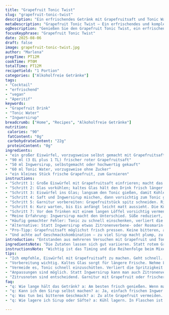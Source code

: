 ```yaml
---
title: "Grapefruit Tonic Twist"
slug: "grapefruit-tonic-twist"
description: "Ein erfrischendes Getränk mit Grapefruitsaft und Tonic Water. Kleine Veränderungen an Mengen und Zutaten geben neuen Charakter. Ohne Alkohol, vegan, und leicht süß. Ideal als Aperitif oder zwischendurch, mit einem kleinen Spritzer Ingwersirup statt simplem Soda. Die Kombination sorgt für mehr Tiefe, weniger Süße als normales Tonic allein. Die Zitrusnoten bleiben präsent, die Kohlensäure scharf und lebendig. Leicht bitter, spritzig, mit Konzentration auf Textur und Aromenbalance."
metaDescription: "Grapefruit Tonic Twist – Ein erfrischendes und komplexes Getränk mit Grapefruit und Ingwersirup, ideal für warme Tage oder als Aperitif."
ogDescription: "Genießen Sie den Grapefruit Tonic Twist, ein erfrischendes, alkoholfreies Getränk mit einer spannenden Mischung aus Grapefruit und Ingwersirup."
focusKeyphrase: "Grapefruit Tonic Twist"
date: 2025-08-06
draft: false
image: grapefruit-tonic-twist.jpg
author: "Marlena"
prepTime: PT12M
cookTime: PT0M
totalTime: PT12M
recipeYield: "1 Portion"
categories: ["Alkoholfreie Getränke"]
tags:
- "Cocktail"
- "erfrischend"
- "vegan"
- "Aperitif"
keywords:
- "Grapefruit Drink"
- "Tonic Water"
- "Ingwersirup"
breadcrumb: ["Home", "Recipes", "Alkoholfreie Getränke"]
nutrition: 
 calories: "90"
 fatContent: "0g"
 carbohydrateContent: "22g"
 proteinContent: "0g"
ingredients:
- "ein großer Eiswürfel, vorzugsweise selbst gemacht mit Grapefruitsaft"
- "90 ml (3 EL plus 1 TL) frischer roter Grapefruitsaft"
- "50 ml Ingwersirup, selbstgemacht oder hochwertig gekauft"
- "60 ml Tonic Water, vorzugsweise ohne Zucker"
- "ein kleines Stück frische Grapefruit, zum Garnieren"
instructions:
- "Schritt 1: Große Eiswürfel mit Grapefruitsaft einfrieren; macht das Getränk intensiver, verwässert nicht sofort."
- "Schritt 2: Glas vorkühlen; kaltes Glas hält den Drink frisch länger. Ich nutze Lowball-Glas, fasst etwa 200 ml."
- "Schritt 3: Eiswürfel ins Glas; langsam den Tonic gießen, damit Kohlensäure bleibt. Nur leicht neigen und nicht voll hineinschütten."
- "Schritt 4: Saft und Ingwersirup mischen, dann vorsichtig zum Tonic geben, nicht umrühren zu heftig – sollte leicht schichten."
- "Schritt 5: Garnitur vorbereiten: Grapefruitstück spitz schneiden. Riecht intensiv, gibt frische Säure beim Anstoßen."
- "Schritt 6: Kurz warten, bis Eis anfängt leicht matt aussieht. Die Kühlung ist perfekt – nicht zu kalt, nicht warm."
- "Schritt 7: Vor dem Trinken mit einem langen Löffel vorsichtig vermengen. Kleine Bläschen steigen auf, Aroma verteilt sich."
- "Meine Erfahrung: Ingwersirup macht den Unterschied. Süße reduziert, Schärfe dezent. Ohne Alkohol schnell ein Hit."
- "Häufig gemachter Fehler: Tonic zu schnell einschenken, verliert die Spritzigkeit sofort. Geduld; Qualität zählt."
- "Alternative: Statt Ingwersirup etwas Zitronenverbene- oder Rosmarin-Sirup probieren, spannend, erdiger Twist."
- "Pro-Tipp: Grapefruitsaft möglichst frisch pressen. Keine bitteren, alten Früchte nehmen, sonst wird’s unangenehm."
- "Und achte auf Geschmackskombination – zu viel Sirup macht plump, zu wenig lässt den Tonic zu herb wirken."
introduction: "Entstanden aus mehreren Versuchen mit Grapefruit und Tonic, zeigt sich hier eine frische, gleichzeitig komplexe Kombination. Das Geheimnis: nicht nur einfach mischen, sondern verstehen, wie Textur und Aromen sich bei unterschiedlichen Zutaten verhalten. Die Idee blieb, Grapefruit und Tonic in den Mittelpunkt zu stellen, dabei aber die oft übersehene Rollen von Süße und Schärfe integrieren. Insbesondere Ingwersirup gibt dem sonst oft zu süßen Drink eine angenehme Würze. Die Eiswürfel mit Grapefruitsaft sind mehr als dekorativ, sie kontrollieren die Verdünnung langfristig. Ein schneller, leichter Drink ohne Alkohol, den ich öfter gerne serviere. Unverzichtbar für warme Tage oder als kleine Erfrischung nebenbei. Das Timing, wie und wann man mischt, macht den Unterschied und verhindert ein schnelles Plattwerden der Kohlensäure."
ingredientsNote: "Die Zutaten lassen sich gut variieren. Statt rotem Grapefruitsaft geht auch rosa oder weißer, wobei die helle Variante milder wirkt. Wer keinen Ingwersirup hat, kann mit einem Spritzer frischem Ingwerexperimentieren – aber dosieren, sonst wird es scharf. Tonic gibt’s zahllose Sorten; ich empfehle ein weniger süßes, das hält im Drink das Geschmacksprofil in Balance. Eiswürfel mit Grapefruitsaft einfrieren ist ein einfacher, aber wirkungsvoller Trick – nach und nach ersetzen sie Wasser im Mix und beeinflussen den Drink positiv. Für eine alkoholische Variante empfehle ich einen kleinen Schuss Gin, der dazu passt, ohne zu dominieren. Garnieren kann man mit frischer Grapefruit, Zitronenzeste oder auch einem Zweig frischer Minze, je nach Laune. Wer es etwas herb mag, nimmt ein paar Tropfen Angostura Bitter dazu."
instructionsNote: "Wichtig ist das Timing und die Reihenfolge beim Mixen. Erst das Eis rein, dann vorsichtig das Tonic einfüllen, um die Bläschen zu bewahren. Zu starkes Umrühren zerbricht diese schnell. Saft und Sirup separat mischen und langsam ins Glas geben, so bleibt das Getränk optisch ansprechend und geschmacklich differenziert. Das große Eis hilft, den Drink zu kühlen ohne gleich zu verwässern—ich merke am Anlaufen der Eisfläche, wann es Zeit ist nachzulegen oder zu trinken. Der Ingwersirup ist nicht nur für die Schärfe wichtig, sondern bindet außerdem das Aroma und schafft eine harmonische Textur. Nach ein paar Minuten im Glas entwickelt sich der Charakter am besten; man sollte nicht zu früh trinken, aber auch nicht warten bis das Eis komplett schmilzt. Die Garnitur hebt die Citrusnoten hervor und sorgt für einen aromatischen Kick beim ersten Schluck. Kleine Tricks wie vorgekühltes Glas oder selbst gefrorene Eiswürfel mit Saft machen einen großen Unterschied im Gesamterlebnis. Nicht zu complex denken—manchmal ist weniger mehr, wenn man achtsam auf die Details achtet."
tips:
- "Ich empfehle, Eiswürfel mit Grapefruitsaft zu machen. Geht schnell. Man mischt gut im Glas, schmilzt langsamer. Perfekter Kick im Drink. Nicht zu klein schneiden. Größeres Eis hält länger."
- "Vorbereitung wichtig. Kaltes Glas sorgt für längere Frische. Nehme Lowball-Gläser, die passen für einen Drink wie diesen. Das richtige Glas macht viel aus. Kühle vorzugsweise vorher im Kühlschrank."
- "Vermeide es, Tonic schnell einzuschütten. Verliert die Spritzigkeit sofort. Langsam, leicht gießen. Immer darauf achten. Zu viel Kraft macht Schaum kaputt."
- "Anpassungen sind möglich. Statt Ingwersirup kann man auch Zitronenverbene probieren. Frischer Ingwer geht auch, aber vorsichtig dosieren. Zu viel macht scharf, das Getränk sollte balanciert sein."
- "Zitrusnoten sind entscheidend. Garnitur mit Grapefruit oder frischer Minze bringt frische Aromen. Mit Zeste garnieren. Es gibt viele Optionen; kreativ sein geht hier gut."
faq:
- "q: Wie lange hält das Getränk? a: Am besten frisch genießen. Wenn man es lange stehen lässt, verliert's Spritzigkeit. Eis schmilzt, wird wässrig."
- "q: Kann ich den Sirup selbst machen? a: Ja, einfach frischen Ingwer kochen. Mit Zucker und Wasser mischen. Köcheln lassen. Selber hat man Kontrolle über die Schärfe."
- "q: Was tun bei bitterem Geschmack? a: Zu alte Grapefruit vermeiden. Frischen Saft pressen. Manchmal hilft ein Spritzer Zitrone. Es sollte spritzig und frisch schmecken."
- "q: Wie lagere ich Sirup oder Säfte? a: Kühl lagern. In Flaschen ist besser. Hält länger. Immer gut verschlossen. Schimmel ist ein No-Go. Regelmäßig prüfen."

---
```


